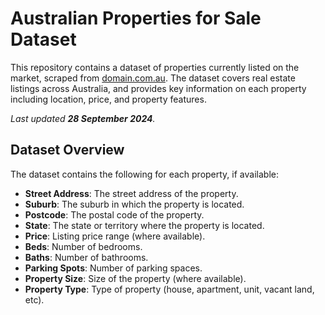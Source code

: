 # Australian Properties for Sale Dataset
This repository contains a dataset of properties currently listed on the market, scraped from [domain.com.au](https://www.domain.com.au). The dataset covers real estate listings across Australia, and provides key information on each property including location, price, and property features.

_Last updated **28 September 2024**._

## Dataset Overview

The dataset contains the following for each property, if available:

- **Street Address**: The street address of the property.
- **Suburb**: The suburb in which the property is located.
- **Postcode**: The postal code of the property.
- **State**: The state or territory where the property is located.
- **Price**: Listing price range (where available).
- **Beds**: Number of bedrooms.
- **Baths**: Number of bathrooms.
- **Parking Spots**: Number of parking spaces.
- **Property Size**: Size of the property (where available).
- **Property Type**: Type of property (house, apartment, unit, vacant land, etc).
